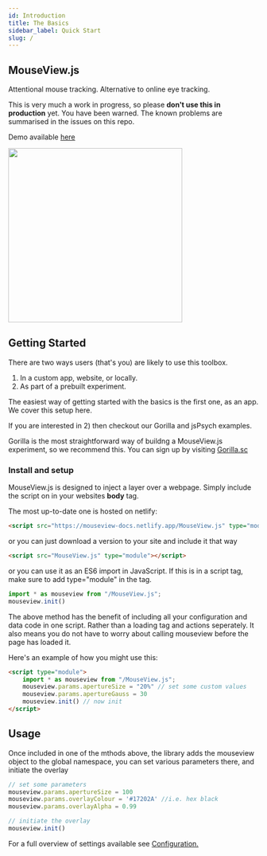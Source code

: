 ```yaml
---
id: Introduction
title: The Basics
sidebar_label: Quick Start
slug: /
---
```


## MouseView.js
Attentional mouse tracking. Alternative to online eye tracking.

This is very much a work in progress, so please **don't use this in production** yet. You have been warned. The known problems are summarised in the issues on this repo.

Demo available [here](https://mouseview-docs.netlify.app/demo.html)

<img src="https://github.com/u01ai11/MouseView.js/raw/master/resources/mouseview_demo.gif" width="350"/>


## Getting Started

There are two ways users (that's you) are likely to use this toolbox. 
1) In a custom app, website, or locally. 
2) As part of a prebuilt experiment. 

The easiest way of getting started with the basics is the first one, as an app. We cover this setup here. 

If you are interested in 2) then checkout our Gorilla and jsPsych examples. 

Gorilla is the most straightforward way of buildng a MouseView.js experiment, so we recommend this. You can sign up by visiting [Gorilla.sc](https://www.gorilla.sc/?utm_medium=referral&utm_source=MouseView.js)

### Install and setup
MouseView.js is designed to inject a layer over a webpage. Simply include the script on in your websites **body** tag.
 
The most up-to-date one is hosted on netlify:
```HTML
<script src="https://mouseview-docs.netlify.app/MouseView.js" type="module"></script>
```
or you can just download a version to your site and include it that way
```HTML
<script src="MouseView.js" type="module"></script>
```

or you can use it as an ES6 import in JavaScript. If this is in a script tag, make sure to add type="module" in the tag.

```jsx
import * as mouseview from "/MouseView.js";
mouseview.init()
```

The above method has the benefit of including all your configuration and data code in one script. Rather than a loading tag and actions seperately. It also means you do not have to worry about calling mouseview before the page has loaded it. 

Here's an example of how you might use this: 
```HTML
<script type="module">
    import * as mouseview from "/MouseView.js";
    mouseview.params.apertureSize = "20%" // set some custom values
    mouseview.params.apertureGauss = 30
    mouseview.init() // now init
</script>
```

## Usage
Once included in one of the mthods above, the library adds the mouseview object to the global namespace, you can set various parameters there, and initiate the overlay
```jsx
// set some parameters
mouseview.params.apertureSize = 100
mouseview.params.overlayColour = '#17202A' //i.e. hex black
mouseview.params.overlayAlpha = 0.99

// initiate the overlay 
mouseview.init()
```
For a full overview of settings available see [Configuration.](Configuration.md)